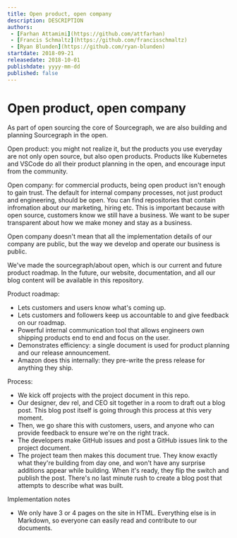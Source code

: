 ```yaml
---
title: Open product, open company
description: DESCRIPTION
authors:
 - [Farhan Attamimi](https://github.com/attfarhan)
 - [Francis Schmaltz](https://github.com/francisschmaltz)
 - [Ryan Blunden](https://github.com/ryan-blunden)
startdate: 2018-09-21
releasedate: 2018-10-01
publishdate: yyyy-mm-dd
published: false
---
```


# Open product, open company

As part of open sourcing the core of Sourcegraph, we are also building and planning Sourcegraph in the open.

Open product: you might not realize it, but the products you use everyday are not only open source, but also open products. Products like Kubernetes and VSCode do all their product planning in the open, and encourage input from the community.

Open company: for commercial products, being open product isn't enough to gain trust. The default for internal company processes, not just product and engineering, should be open. You can find repositories that contain infromation about our marketing, hiring etc. This is important because with open source, customers know we still have a business. We want to be super transparent about how we make money and stay as a business.

Open company doesn't mean that all the implementation details of our company are public, but the way we develop and operate our business is public.

We've made the sourcegraph/about open, which is our current and future product roadmap. In the future, our website, documentation, and all our blog content will be available in this repository.

Product roadmap:
 - Lets customers and users know what's coming up.
 - Lets customers and followers keep us accountable to and give feedback on our roadmap.
 - Powerful internal communication tool that allows engineers own shipping products end to end and focus on the user.
 - Demonstrates efficiency: a single document is used for product planning and our release announcement.
 - Amazon does this internally: they pre-write the press release for anything they ship.

Process:
 - We kick off projects with the project document in this repo.
 - Our designer, dev rel, and CEO sit together in a room to draft out a blog post. This blog post itself is going through this process at this very moment.
 - Then, we go share this with customers, users, and anyone who can provide feedback to ensure we're on the right track.
 - The developers make GitHub issues and post a GitHub issues link to the project document.
 - The project team then makes this document true. They know exactly what they're building from day one, and won't have any surprise additions appear while building. When it's ready, they flip the switch and publish the post. There's no last minute rush to create a blog post that attempts to describe what was built.


Implementation notes
 - We only have 3 or 4 pages on the site in HTML. Everything else is in Markdown, so everyone can easily read and contribute to our documents.

